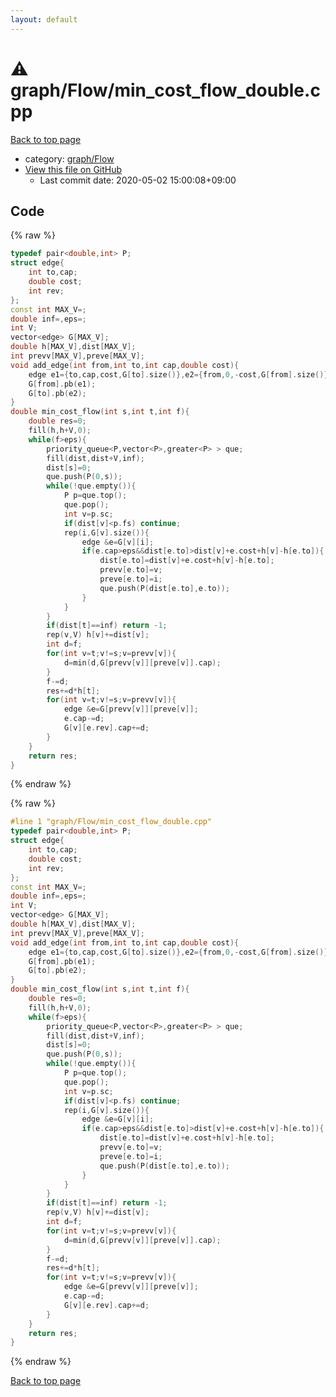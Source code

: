 ```yaml
---
layout: default
---
```


<!-- mathjax config similar to math.stackexchange -->
<script type="text/javascript" async
  src="https://cdnjs.cloudflare.com/ajax/libs/mathjax/2.7.5/MathJax.js?config=TeX-MML-AM_CHTML">
</script>
<script type="text/x-mathjax-config">
  MathJax.Hub.Config({
    TeX: { equationNumbers: { autoNumber: "AMS" }},
    tex2jax: {
      inlineMath: [ ['$','$'] ],
      processEscapes: true
    },
    "HTML-CSS": { matchFontHeight: false },
    displayAlign: "left",
    displayIndent: "2em"
  });
</script>

<script type="text/javascript" src="https://cdnjs.cloudflare.com/ajax/libs/jquery/3.4.1/jquery.min.js"></script>
<script src="https://cdn.jsdelivr.net/npm/jquery-balloon-js@1.1.2/jquery.balloon.min.js" integrity="sha256-ZEYs9VrgAeNuPvs15E39OsyOJaIkXEEt10fzxJ20+2I=" crossorigin="anonymous"></script>
<script type="text/javascript" src="../../../assets/js/copy-button.js"></script>
<link rel="stylesheet" href="../../../assets/css/copy-button.css" />


# :warning: graph/Flow/min_cost_flow_double.cpp

<a href="../../../index.html">Back to top page</a>

* category: <a href="../../../index.html#c1b32428735d2269ee124b3a330cfcaa">graph/Flow</a>
* <a href="{{ site.github.repository_url }}/blob/master/graph/Flow/min_cost_flow_double.cpp">View this file on GitHub</a>
    - Last commit date: 2020-05-02 15:00:08+09:00




## Code

<a id="unbundled"></a>
{% raw %}
```cpp
typedef pair<double,int> P;
struct edge{
	int to,cap;
	double cost;
	int rev;
};
const int MAX_V=;
double inf=,eps=;
int V;
vector<edge> G[MAX_V];
double h[MAX_V],dist[MAX_V];
int prevv[MAX_V],preve[MAX_V];
void add_edge(int from,int to,int cap,double cost){
	edge e1={to,cap,cost,G[to].size()},e2={from,0,-cost,G[from].size()};
	G[from].pb(e1);
	G[to].pb(e2);
}
double min_cost_flow(int s,int t,int f){
	double res=0;
	fill(h,h+V,0);
	while(f>eps){
		priority_queue<P,vector<P>,greater<P> > que;
		fill(dist,dist+V,inf);
		dist[s]=0;
		que.push(P(0,s));
		while(!que.empty()){
			P p=que.top();
			que.pop();
			int v=p.sc;
			if(dist[v]<p.fs) continue;
			rep(i,G[v].size()){
				edge &e=G[v][i];
				if(e.cap>eps&&dist[e.to]>dist[v]+e.cost+h[v]-h[e.to]){
					dist[e.to]=dist[v]+e.cost+h[v]-h[e.to];
					prevv[e.to]=v;
					preve[e.to]=i;
					que.push(P(dist[e.to],e.to));
				}
			}
		}
		if(dist[t]==inf) return -1;
		rep(v,V) h[v]+=dist[v];
		int d=f;
		for(int v=t;v!=s;v=prevv[v]){
			d=min(d,G[prevv[v]][preve[v]].cap);
		}
		f-=d;
		res+=d*h[t];
		for(int v=t;v!=s;v=prevv[v]){
			edge &e=G[prevv[v]][preve[v]];
			e.cap-=d;
			G[v][e.rev].cap+=d;
		}
	}
	return res;
}

```
{% endraw %}

<a id="bundled"></a>
{% raw %}
```cpp
#line 1 "graph/Flow/min_cost_flow_double.cpp"
typedef pair<double,int> P;
struct edge{
	int to,cap;
	double cost;
	int rev;
};
const int MAX_V=;
double inf=,eps=;
int V;
vector<edge> G[MAX_V];
double h[MAX_V],dist[MAX_V];
int prevv[MAX_V],preve[MAX_V];
void add_edge(int from,int to,int cap,double cost){
	edge e1={to,cap,cost,G[to].size()},e2={from,0,-cost,G[from].size()};
	G[from].pb(e1);
	G[to].pb(e2);
}
double min_cost_flow(int s,int t,int f){
	double res=0;
	fill(h,h+V,0);
	while(f>eps){
		priority_queue<P,vector<P>,greater<P> > que;
		fill(dist,dist+V,inf);
		dist[s]=0;
		que.push(P(0,s));
		while(!que.empty()){
			P p=que.top();
			que.pop();
			int v=p.sc;
			if(dist[v]<p.fs) continue;
			rep(i,G[v].size()){
				edge &e=G[v][i];
				if(e.cap>eps&&dist[e.to]>dist[v]+e.cost+h[v]-h[e.to]){
					dist[e.to]=dist[v]+e.cost+h[v]-h[e.to];
					prevv[e.to]=v;
					preve[e.to]=i;
					que.push(P(dist[e.to],e.to));
				}
			}
		}
		if(dist[t]==inf) return -1;
		rep(v,V) h[v]+=dist[v];
		int d=f;
		for(int v=t;v!=s;v=prevv[v]){
			d=min(d,G[prevv[v]][preve[v]].cap);
		}
		f-=d;
		res+=d*h[t];
		for(int v=t;v!=s;v=prevv[v]){
			edge &e=G[prevv[v]][preve[v]];
			e.cap-=d;
			G[v][e.rev].cap+=d;
		}
	}
	return res;
}

```
{% endraw %}

<a href="../../../index.html">Back to top page</a>

